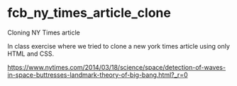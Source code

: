 # fcb_ny_times_article_clone
Cloning NY Times article

In class exercise where we tried to clone a new york times article using only HTML and CSS. 

https://www.nytimes.com/2014/03/18/science/space/detection-of-waves-in-space-buttresses-landmark-theory-of-big-bang.html?_r=0 
